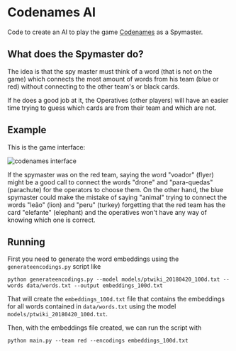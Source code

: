 # Codenames AI

Code to create an AI to play the game [Codenames](https://codenames.game/) as a Spymaster.

## What does the Spymaster do?

The idea is that the spy master must think of a word (that is not on the game) which connects the most amount of words from his team (blue or red) without connecting to the other team's or black cards.

If he does a good job at it, the Operatives (other players) will have an easier time trying to guess which cards are from their team and which are not.

## Example

This is the game interface:

![codenames interface](https://i.imgur.com/GtfQJsY.png)

If the spymaster was on the red team, saying the word "voador" (flyer) might be a good call to connect the words "drone" and "para-quedas" (parachute) for the operators to choose them. On the other hand, the blue spymaster could make the mistake of saying "animal" trying to connect the words "leão" (lion) and "peru" (turkey) forgetting that the red team has the card "elefante" (elephant) and the operatives won't have any way of knowing which one is correct.

## Running

First you need to generate the word embeddings using the `generateencodings.py` script like

```python generateencodings.py --model models/ptwiki_20180420_100d.txt --words data/words.txt --output embeddings_100d.txt```

That will create the `embeddings_100d.txt` file that contains the embeddings for all words contained in `data/words.txt` using the model `models/ptwiki_20180420_100d.txt`.

Then, with the embeddings file created, we can run the script with

```python main.py --team red --encodings embeddings_100d.txt```